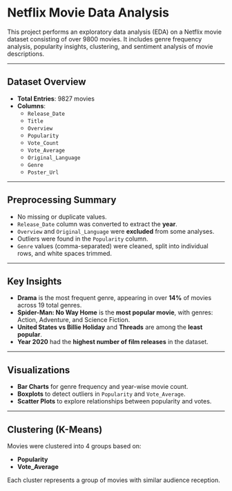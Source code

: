 # Netflix Movie Data Analysis

This project performs an exploratory data analysis (EDA) on a Netflix movie dataset consisting of over 9800 movies. It includes genre frequency analysis, popularity insights, clustering, and sentiment analysis of movie descriptions.

---

## Dataset Overview

- **Total Entries**: 9827 movies
- **Columns**:
  - `Release_Date`
  - `Title`
  - `Overview`
  - `Popularity`
  - `Vote_Count`
  - `Vote_Average`
  - `Original_Language`
  - `Genre`
  - `Poster_Url`

---

## Preprocessing Summary

- No missing or duplicate values.
- `Release_Date` column was converted to extract the **year**.
- `Overview` and `Original_Language` were **excluded** from some analyses.
- Outliers were found in the `Popularity` column.
- `Genre` values (comma-separated) were cleaned, split into individual rows, and white spaces trimmed.

---

## Key Insights

- **Drama** is the most frequent genre, appearing in over **14%** of movies across 19 total genres.
- **Spider-Man: No Way Home** is the **most popular movie**, with genres: Action, Adventure, and Science Fiction.
- **United States vs Billie Holiday** and **Threads** are among the **least popular**.
- **Year 2020** had the **highest number of film releases** in the dataset.

---

## Visualizations

- **Bar Charts** for genre frequency and year-wise movie count.
- **Boxplots** to detect outliers in `Popularity` and `Vote_Average`.
- **Scatter Plots** to explore relationships between popularity and votes.

---

## Clustering (K-Means)

Movies were clustered into 4 groups based on:

- **Popularity**
- **Vote_Average**

Each cluster represents a group of movies with similar audience reception.
